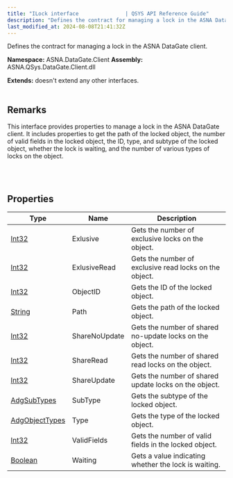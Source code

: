 ```yaml
---
title: "ILock interface               | QSYS API Reference Guide"
description: "Defines the contract for managing a lock in the ASNA DataGate client. "
last_modified_at: 2024-08-08T21:41:32Z
---
```


Defines the contract for managing a lock in the ASNA DataGate client.

**Namespace:** ASNA.DataGate.Client
**Assembly:** ASNA.QSys.DataGate.Client.dll

**Extends:** doesn't extend any other interfaces.
<br>
<br>

## Remarks
This interface provides properties to manage a lock in the ASNA DataGate client. 
It includes properties to get the path of the locked object, the number of valid fields in the locked object, 
the ID, type, and subtype of the locked object, whether the lock is waiting, 
and the number of various types of locks on the object.

<br>
<br>

## Properties

| Type | Name | Description
| --- | --- | --- 
| [Int32](https://learn.microsoft.com/en-us/dotnet/csharp/language-reference/builtin-types/integral-numeric-types) | Exlusive | Gets the number of exclusive locks on the object. |
| [Int32](https://learn.microsoft.com/en-us/dotnet/csharp/language-reference/builtin-types/integral-numeric-types) | ExlusiveRead | Gets the number of exclusive read locks on the object. |
| [Int32](https://learn.microsoft.com/en-us/dotnet/csharp/language-reference/builtin-types/integral-numeric-types) | ObjectID | Gets the ID of the locked object. |
| [String](https://learn.microsoft.com/en-us/dotnet/api/system.string?view=net-8.0) | Path | Gets the path of the locked object. |
| [Int32](https://learn.microsoft.com/en-us/dotnet/csharp/language-reference/builtin-types/integral-numeric-types) | ShareNoUpdate | Gets the number of shared no-update locks on the object. |
| [Int32](https://learn.microsoft.com/en-us/dotnet/csharp/language-reference/builtin-types/integral-numeric-types) | ShareRead | Gets the number of shared read locks on the object. |
| [Int32](https://learn.microsoft.com/en-us/dotnet/csharp/language-reference/builtin-types/integral-numeric-types) | ShareUpdate | Gets the number of shared update locks on the object. |
| [AdgSubTypes](/reference/datagate/datagate-common/adg-sub-types.html) | SubType | Gets the subtype of the locked object. |
| [AdgObjectTypes](/reference/datagate/datagate-common/adg-object-types.html) | Type | Gets the type of the locked object. |
| [Int32](https://learn.microsoft.com/en-us/dotnet/csharp/language-reference/builtin-types/integral-numeric-types) | ValidFields | Gets the number of valid fields in the locked object. |
| [Boolean](https://docs.microsoft.com/en-us/dotnet/api/system.boolean) | Waiting | Gets a value indicating whether the lock is waiting. |
